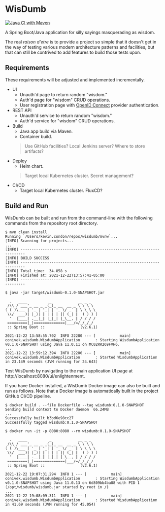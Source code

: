 # WisDumb

[![Java CI with Maven](https://github.com/conivek/wisdumb/actions/workflows/build.yml/badge.svg)](https://github.com/conivek/wisdumb/actions/workflows/build.yml)

A Spring Boot/Java application for silly sayings masquerading as wisdom.

The real _raison d'etre_ is to provide a project so simple that it doesn't get in the way of testing various modern architecture patterns and facilities, but that can still be contrived to add features to build those tests upon.

## Requirements

These requirements will be adjusted and implemented incrementally.

- UI
  - Unauth'd page to return random "wisdom."
  - Auth'd page for "wisdom" CRUD operations.
  - User registration page with [OpenID Connect](https://openid.net/connect/) provider authentication.
- REST API
  - Unauth'd service to return random "wisdom."
  - Auth'd service for "wisdom" CRUD operations.
- Build
  - Java app build via Maven.
  - Container build.
  > Use GitHub facilities? Local Jenkins server? Where to store artifacts?
- Deploy
  - Helm chart.
  > Target local Kubernetes cluster. Secret management?
- CI/CD
  - Target local Kubernetes cluster. FluxCD?

## Build and Run

WisDumb can be built and run from the command-line with the following commands from the repository root directory.

```
$ mvn clean install
Running `/Users/kevin.condon/repos/wisdumb/mvnw`...
[INFO] Scanning for projects...
...
[INFO] ------------------------------------------------------------------------
[INFO] BUILD SUCCESS
[INFO] ------------------------------------------------------------------------
[INFO] Total time:  34.858 s
[INFO] Finished at: 2021-12-22T13:57:41-05:00
[INFO] ------------------------------------------------------------------------

$ java -jar target/wisdumb-0.1.0-SNAPSHOT.jar

  .   ____          _            __ _ _
 /\\ / ___'_ __ _ _(_)_ __  __ _ \ \ \ \
( ( )\___ | '_ | '_| | '_ \/ _` | \ \ \ \
 \\/  ___)| |_)| | | | | || (_| |  ) ) ) )
  '  |____| .__|_| |_|_| |_\__, | / / / /
 =========|_|==============|___/=/_/_/_/
 :: Spring Boot ::                (v2.6.1)

2021-12-22 13:58:55.702  INFO 22280 --- [           main] conivek.wisdumb.WisdumbApplication       : Starting WisdumbApplication v0.1.0-SNAPSHOT using Java 11.0.11 on MC02RR269FVH6.
...
2021-12-22 13:59:12.394  INFO 22280 --- [           main] conivek.wisdumb.WisdumbApplication       : Started WisdumbApplication in 23.149 seconds (JVM running for 24.643)
```

Test WisDumb by navigating to the main application UI page at http://localhost:8080/ui/enlightenment.

If you have Docker installed, a WisDumb Docker image can also be built and run as follows. Note that a Docker image is automatically built in the project GitHub CI/CD pipeline.

```
$ docker build . --file Dockerfile --tag wisdumb:0.1.0-SNAPSHOT
Sending build context to Docker daemon  66.24MB
...
Successfully built b3bd6e98cc27
Successfully tagged wisdumb:0.1.0-SNAPSHOT

$ docker run -it -p 8080:8080 --rm wisdumb:0.1.0-SNAPSHOT

  .   ____          _            __ _ _
 /\\ / ___'_ __ _ _(_)_ __  __ _ \ \ \ \
( ( )\___ | '_ | '_| | '_ \/ _` | \ \ \ \
 \\/  ___)| |_)| | | | | || (_| |  ) ) ) )
  '  |____| .__|_| |_|_| |_\__, | / / / /
 =========|_|==============|___/=/_/_/_/
 :: Spring Boot ::                (v2.6.1)

2021-12-22 19:07:31.294  INFO 1 --- [           main] conivek.wisdumb.WisdumbApplication       : Starting WisdumbApplication v0.1.0-SNAPSHOT using Java 11.0.13 on 6d809bb4ba88 with PID 1 (/opt/wisdumb/wisdumb.jar started by root in /)
...
2021-12-22 19:08:09.311  INFO 1 --- [           main] conivek.wisdumb.WisdumbApplication       : Started WisdumbApplication in 41.69 seconds (JVM running for 45.054)
```
